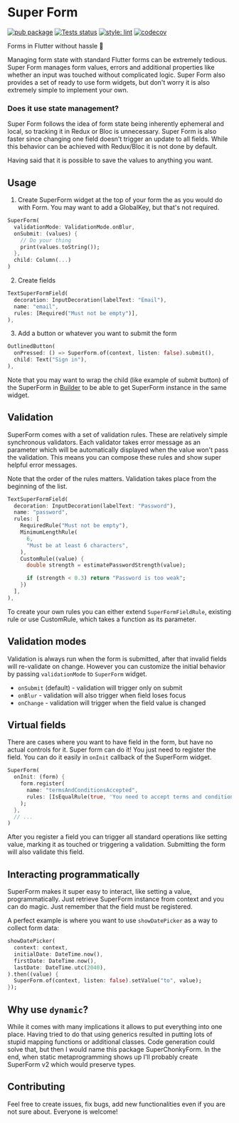 # Super Form
[![pub package](https://img.shields.io/pub/v/super_form.svg)](https://pub.dartlang.org/packages/charset_converter)
[![Tests status](https://github.com/pr0gramista/super_form/workflows/Tests/badge.svg)](https://github.com/pr0gramista/super_form/actions)
[![style: lint](https://img.shields.io/badge/style-lint-4BC0F5.svg)](https://pub.dev/packages/lint)
[![codecov](https://codecov.io/gh/pr0gramista/super_form/branch/main/graph/badge.svg)](https://codecov.io/gh/pr0gramista/super_form)

Forms in Flutter without hassle 💪

Managing form state with standard Flutter forms can be extremely tedious. Super Form manages form values, errors and additional properties like whether an input was touched without complicated logic. Super Form also provides a set of ready to use form widgets, but don't worry it is also extremely simple to implement your own.

### Does it use state management?
Super Form follows the idea of form state being inherently ephemeral and local, so tracking it in Redux or Bloc is unnecessary. Super Form is also faster since changing one field doesn't trigger an update to all fields. While this behavior can be achieved with Redux/Bloc it is not done by default.

Having said that it is possible to save the values to anything you want.

## Usage
1. Create SuperForm widget at the top of your form the as you would do with Form. You may want to add a GlobalKey, but that's not required.
```dart
SuperForm(
  validationMode: ValidationMode.onBlur,
  onSubmit: (values) {
    // Do your thing
    print(values.toString());
  },
  child: Column(...)
)
```
2. Create fields
```dart
TextSuperFormField(
  decoration: InputDecoration(labelText: "Email"),
  name: "email",
  rules: [Required("Must not be empty")],
),
```
3. Add a button or whatever you want to submit the form
```dart
OutlinedButton(
  onPressed: () => SuperForm.of(context, listen: false).submit(),
  child: Text("Sign in"),
),
```

Note that you may want to wrap the child (like example of submit button) of the SuperForm in [Builder](https://api.flutter.dev/flutter/widgets/Builder-class.html) to be able to get SuperForm instance in the same widget.

## Validation
SuperForm comes with a set of validation rules. These are relatively simple synchronous validators. Each validator takes error message as an parameter which will be automatically displayed when the value won't pass the validation. This means you can compose these rules and show super helpful error messages.

Note that the order of the rules matters. Validation takes place from the beginning of the list.

```dart
TextSuperFormField(
  decoration: InputDecoration(labelText: "Password"),
  name: "password",
  rules: [
    RequiredRule("Must not be empty"),
    MinimumLengthRule(
      6,
      "Must be at least 6 characters",
    ),
    CustomRule((value) {
      double strength = estimatePasswordStrength(value);

      if (strength < 0.3) return "Password is too weak";
    })
  ],
),
```
To create your own rules you can either extend `SuperFormFieldRule`, existing rule or use CustomRule, which takes a function as its parameter.

## Validation modes
Validation is always run when the form is submitted, after that invalid fields will re-validate on change. However you can customize the initial behavior by passing `validationMode` to `SuperForm` widget.

- `onSubmit` (default) - validation will trigger only on submit
- `onBlur` - validation will also trigger when field loses focus
- `onChange` - validation will trigger when the field value is changed

## Virtual fields
There are cases where you want to have field in the form, but have no actual controls for it. Super form can do it! You just need to register the field. You can do it easily in `onInit` callback of the SuperForm widget.
```dart
SuperForm(
  onInit: (form) {
    form.register(
      name: "termsAndConditionsAccepted",
      rules: [IsEqualRule(true, 'You need to accept terms and conditions')],
    );
  },
  // ...
)
```
After you register a field you can trigger all standard operations like setting value, marking it as touched or triggering a validation. Submitting the form will also validate this field.

## Interacting programmatically 
SuperForm makes it super easy to interact, like setting a value, programmatically. Just retrieve SuperForm instance from context and you can do magic. Just remember that the field must be registered.

A perfect example is where you want to use `showDatePicker` as a way to collect form data: 
```dart
showDatePicker(
  context: context,
  initialDate: DateTime.now(),
  firstDate: DateTime.now(),
  lastDate: DateTime.utc(2040),
).then((value) {
  SuperForm.of(context, listen: false).setValue("to", value);
});
```

## Why use `dynamic`?
While it comes with many implications it allows to put everything into one place. Having tried to do that using generics resulted in putting lots of stupid mapping functions or additional classes. Code generation could solve that, but then I would name this package SuperChonkyForm. In the end, when static metaprogramming shows up I'll probably create SuperForm v2 which would preserve types.

## Contributing
Feel free to create issues, fix bugs, add new functionalities even if you are not sure about. Everyone is welcome!